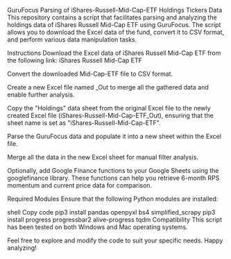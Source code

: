 GuruFocus Parsing of iShares-Russell-Mid-Cap-ETF Holdings Tickers Data
This repository contains a script that facilitates parsing and analyzing the holdings data of iShares Russell Mid-Cap ETF using GuruFocus. The script allows you to download the Excel data of the fund, convert it to CSV format, and perform various data manipulation tasks.

Instructions
Download the Excel data of iShares Russell Mid-Cap ETF from the following link:
iShares Russell Mid-Cap ETF

Convert the downloaded Mid-Cap-ETF file to CSV format.

Create a new Excel file named _Out to merge all the gathered data and enable further analysis.

Copy the "Holdings" data sheet from the original Excel file to the newly created Excel file (iShares-Russell-Mid-Cap-ETF_Out), ensuring that the sheet name is set as "iShares-Russell-Mid-Cap-ETF".

Parse the GuruFocus data and populate it into a new sheet within the Excel file.

Merge all the data in the new Excel sheet for manual filter analysis.

Optionally, add Google Finance functions to your Google Sheets using the googlefinance library. These functions can help you retrieve 6-month RPS momentum and current price data for comparison.

Required Modules
Ensure that the following Python modules are installed:

shell
Copy code
pip3 install pandas openpyxl bs4 simplified_scrapy
pip3 install progress progressbar2 alive-progress tqdm
Compatibility
This script has been tested on both Windows and Mac operating systems.

Feel free to explore and modify the code to suit your specific needs. Happy analyzing!
